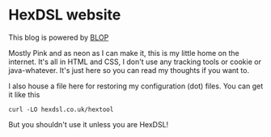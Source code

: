 # HexDSL website

This blog is powered by [BLOP](https://gitlab.com/uoou/blop/)

Mostly Pink and as neon as I can make it, this is my little home on the internet. It's all in HTML and CSS, I don't use any tracking tools or cookie or java-whatever. It's just here so you can read my thoughts if you want to.

I also house a file here for restoring my configuration (dot) files. You can get it like this

	curl -LO hexdsl.co.uk/hextool

But you shouldn't use it unless you are HexDSL!
